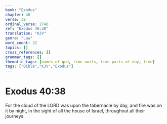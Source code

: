 ```yaml
---
book: "Exodus"
chapter: 40
verse: 38
ordinal_verse: 2746
ref: "Exodus 40:38"
translation: "KJV"
genre: "Law"
word_count: 32
topics: []
cross_references: []
grammar_tags: []
thematic_tags: [names-of-god, time-units, time-parts-of-day, time]
tags: ["Bible","KJV","Exodus"]
---
```


# Exodus 40:38

For the cloud of the LORD was upon the tabernacle by day, and fire was on it by night, in the sight of all the house of Israel, throughout all their journeys.
